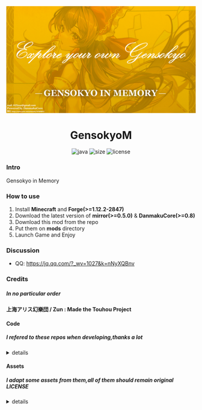 <div align=center>
  <img src="docs/img/bg.jpg"  alt="[BG](docs/img/bg.jpg)"/>
  <h1 align="center">GensokyoM</h1> 
</div>
<div align=center>
  <img src="https://img.shields.io/badge/java-1.8.0-red" alt="java">
  <img src="https://img.shields.io/github/languages/code-size/IAXRetailer/GensokyoM" alt="size">
  <img src="https://img.shields.io/github/license/IAXRetailer/GensokyoM" alt="license">
</div>

### Intro

Gensokyo in Memory

### How to use

 1. Install **Minecraft** and **Forge(>=1.12.2-2847)**
 2. Download the latest version of **mirror(>=0.5.0)** & **DanmakuCore(>=0.8)**
 3. Download this mod from the repo
 4. Put them on **mods** directory
 5. Launch Game and Enjoy 


### Discussion

 - QQ: https://jq.qq.com/?_wv=1027&k=nNyXQBnv

### Credits

##### In **no particular** order

#### 上海アリス幻樂団 / Zun : Made the Touhou Project

#### Code

##### I refered to these repos when developing,thanks a lot

<details>
<summary>details</summary>

##### DanmakuCore

https://github.com/TeamNightclipse/DanmakuCore

##### Grimoire-Of-Alice

https://github.com/TeamNightclipse/Grimoire-Of-Alice

##### Avaritia

https://github.com/Morpheus1101/Avaritia/tree/1.12.2

</details>

#### Assets

##### I adapt some assets from them,all of them should remain original LICENSE

<details>
<summary>details</summary>

...

</details>